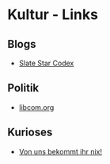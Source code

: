# Kultur - Links
## Blogs
- [Slate Star Codex](https://slatestarcodex.com/)

## Politik
- [libcom.org](https://libcom.org/notes/about)

## Kurioses
- [Von uns bekommt ihr nix!](https://vonunsbekommtihrnix.noblogs.org/)
